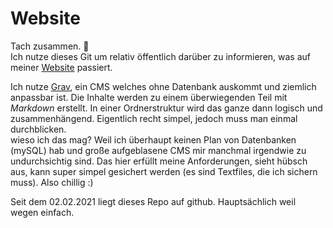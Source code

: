 # Website
Tach zusammen. :wave:  
Ich nutze dieses Git um relativ öffentlich darüber zu informieren, was auf meiner [Website](https://timbuening.de) passiert.

Ich nutze [Grav](https://getgrav.org), ein CMS welches ohne Datenbank auskommt und ziemlich anpassbar ist.
Die Inhalte werden zu einem überwiegenden Teil mit *Markdown* erstellt. In einer Ordnerstruktur wird das ganze dann logisch und zusammenhängend. 
Eigentlich recht simpel, jedoch muss man einmal durchblicken.  
wieso ich das mag? Weil ich überhaupt keinen Plan von Datenbanken (mySQL) hab und große aufgeblasene CMS mir manchmal irgendwie zu undurchsichtig sind. 
Das hier erfüllt meine Anforderungen, sieht hübsch aus, kann super simpel gesichert werden (es sind Textfiles, die ich sichern muss). Also chillig :) 

Seit dem 02.02.2021 liegt dieses Repo auf github. Hauptsächlich weil wegen einfach.
